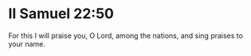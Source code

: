 # II Samuel 22:50

For this I will praise you, O Lord, among the nations, and sing praises to your name.
